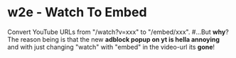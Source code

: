 # w2e - Watch To Embed
Convert YouTube URLs from "/watch?v=xxx" to "/embed/xxx". 
#...But **why**?
The reason being is that the new **adblock popup on yt is hella annoying** and with just changing "watch" with "embed" in the video-url its **gone**!

